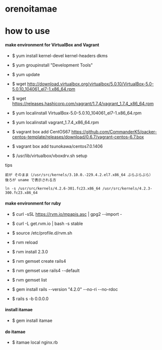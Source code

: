 # orenoitamae  

# how to use




#### make environment for VirtualBox and Vagrant
- $ yum install kernel-devel kernel-headers dkms
- $ yum groupinstall "Development Tools"
- $ yum update

- $ wget http://download.virtualbox.org/virtualbox/5.0.10/VirtualBox-5.0-5.0.10_104061_el7-1.x86_64.rpm
- $ wget https://releases.hashicorp.com/vagrant/1.7.4/vagrant_1.7.4_x86_64.rpm
- $ yum localinstall VirtualBox-5.0-5.0.10_104061_el7-1.x86_64.rpm
- $ yum localinstall vagrant_1.7.4_x86_64.rpm
- $ vagrant box add CentOS67 https://github.com/CommanderK5/packer-centos-template/releases/download/0.6.7/vagrant-centos-6.7.box
- $ vagrant box add tsunokawa/centos7.0.1406

- $ /usr/lib/virtualbox/vboxdrv.sh setup

tips
```
前が そのまま（/usr/src/kernels/3.10.0.-229.4.2.el7.x86_64 ぶらぶらぶら）
後ろが uname で表示される方

ln -s /usr/src/kernels/4.2.6-301.fc23.x86_64 /usr/src/kernels/4.2.3-300.fc23.x86_64

```

#### make environment for ruby
- $ curl -sSL https://rvm.io/mpapis.asc | gpg2 --import -
- $ curl -L get.rvm.io | bash -s stable
- $ source /etc/profile.d/rvm.sh
- $ rvm reload
- $ rvm install 2.3.0

- $ rvm gemset create rails4
- $ rvm gemset use rails4 --default
- $ rvm gemset list

- $ gem install rails --version "4.2.0" --no-ri --no-rdoc

- $ rails s -b 0.0.0.0

#### install itamae ####
- $ gem install itamae



#### do itamae

- $ itamae local nginx.rb




